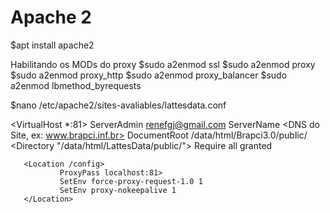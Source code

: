 <h1>Apache 2</h1>
$apt install apache2

Habilitando os MODs do proxy
$sudo a2enmod ssl
$sudo a2enmod proxy
$sudo a2enmod proxy_http
$sudo a2enmod proxy_balancer
$sudo a2enmod lbmethod_byrequests

$nano /etc/apache2/sites-avaliables/lattesdata.conf

<VirtualHost *:81>
       ServerAdmin renefgj@gmail.com
       ServerName <DNS do Site, ex: www.brapci.inf.br>
       DocumentRoot /data/html/Brapci3.0/public/
       <Directory "/data/html/LattesData/public/">
           Require all granted
       </Directory>
</VirtualHost>


       <Location /config>
               ProxyPass localhost:81>
               SetEnv force-proxy-request-1.0 1
               SetEnv proxy-nokeepalive 1
       </Location>